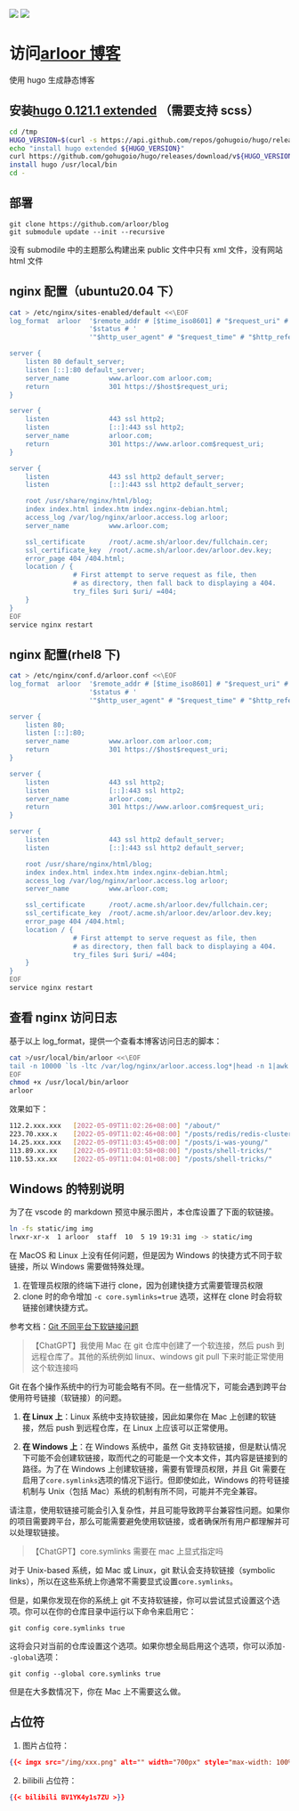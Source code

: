[![](https://img.shields.io/github/last-commit/arloor/blog.svg?style=flat)](https://github.com/arloor/blog/commit/master)
![](https://img.shields.io/github/languages/code-size/arloor/blog.svg?style=flat)

# 访问[arloor 博客](http://www.arloor.com)

使用 hugo 生成静态博客

## 安装[hugo 0.121.1 extended](https://github.com/gohugoio/hugo/releases/tag/v0.121.1) （需要支持 scss）

```bash
cd /tmp
HUGO_VERSION=$(curl -s https://api.github.com/repos/gohugoio/hugo/releases/latest | grep '"tag_name":' | sed -E 's/.*"v([^"]+)".*/\1/')
echo "install hugo extended ${HUGO_VERSION}"
curl https://github.com/gohugoio/hugo/releases/download/v${HUGO_VERSION}/hugo_extended_${HUGO_VERSION}_Linux-64bit.tar.gz -L | tar -zxv
install hugo /usr/local/bin
cd -
```

## 部署

```
git clone https://github.com/arloor/blog
git submodule update --init --recursive
```

没有 submodile 中的主题那么构建出来 public 文件中只有 xml 文件，没有网站 html 文件

## nginx 配置（ubuntu20.04 下）

```bash
cat > /etc/nginx/sites-enabled/default <<\EOF
log_format  arloor  '$remote_addr # [$time_iso8601] # "$request_uri" # '
                    '$status # '
                    '"$http_user_agent" # "$request_time" # "$http_referer"';

server {
    listen 80 default_server;
    listen [::]:80 default_server;
    server_name          www.arloor.com arloor.com;
    return               301 https://$host$request_uri;
}

server {
    listen               443 ssl http2;
    listen               [::]:443 ssl http2;
    server_name          arloor.com;
    return               301 https://www.arloor.com$request_uri;
}

server {
    listen               443 ssl http2 default_server;
    listen               [::]:443 ssl http2 default_server;

    root /usr/share/nginx/html/blog;
    index index.html index.htm index.nginx-debian.html;
    access_log /var/log/nginx/arloor.access.log arloor;
    server_name          www.arloor.com;

    ssl_certificate      /root/.acme.sh/arloor.dev/fullchain.cer;
    ssl_certificate_key  /root/.acme.sh/arloor.dev/arloor.dev.key;
    error_page 404 /404.html;
    location / {
                # First attempt to serve request as file, then
                # as directory, then fall back to displaying a 404.
                try_files $uri $uri/ =404;
    }
}
EOF
service nginx restart
```

## nginx 配置(rhel8 下)

```bash
cat > /etc/nginx/conf.d/arloor.conf <<\EOF
log_format  arloor  '$remote_addr # [$time_iso8601] # "$request_uri" # '
                    '$status # '
                    '"$http_user_agent" # "$request_time" # "$http_referer"';

server {
    listen 80;
    listen [::]:80;
    server_name          www.arloor.com arloor.com;
    return               301 https://$host$request_uri;
}

server {
    listen               443 ssl http2;
    listen               [::]:443 ssl http2;
    server_name          arloor.com;
    return               301 https://www.arloor.com$request_uri;
}

server {
    listen               443 ssl http2 default_server;
    listen               [::]:443 ssl http2 default_server;

    root /usr/share/nginx/html/blog;
    index index.html index.htm index.nginx-debian.html;
    access_log /var/log/nginx/arloor.access.log arloor;
    server_name          www.arloor.com;

    ssl_certificate      /root/.acme.sh/arloor.dev/fullchain.cer;
    ssl_certificate_key  /root/.acme.sh/arloor.dev/arloor.dev.key;
    error_page 404 /404.html;
    location / {
                # First attempt to serve request as file, then
                # as directory, then fall back to displaying a 404.
                try_files $uri $uri/ =404;
    }
}
EOF
service nginx restart
```

## 查看 nginx 访问日志

基于以上 log_format，提供一个查看本博客访问日志的脚本：

```bash
cat >/usr/local/bin/arloor <<\EOF
tail -n 10000 `ls -ltc /var/log/nginx/arloor.access.log*|head -n 1|awk '{print $9}'`|awk -F" # " '$3~"(.*post.*|.*about.*|.*page.*|.*tags.*|^\"/\"$)" && $4==200 {printf("%s %15s %-30s %s\n",$2,$1,$3,$5)}'
EOF
chmod +x /usr/local/bin/arloor
arloor
```

效果如下：

```bash
112.2.xxx.xxx   [2022-05-09T11:02:26+08:00] "/about/"
223.70.xxx.x    [2022-05-09T11:02:46+08:00] "/posts/redis/redis-cluster/"
14.25.xxx.xxx   [2022-05-09T11:03:45+08:00] "/posts/i-was-young/"
113.89.xx.xx    [2022-05-09T11:03:58+08:00] "/posts/shell-tricks/"
110.53.xx.xx    [2022-05-09T11:04:01+08:00] "/posts/shell-tricks/"
```

## Windows 的特别说明

为了在 vscode 的 markdown 预览中展示图片，本仓库设置了下面的软链接。

```bash
ln -fs static/img img
lrwxr-xr-x  1 arloor  staff  10  5 19 19:31 img -> static/img
```

在 MacOS 和 Linux 上没有任何问题，但是因为 Windows 的快捷方式不同于软链接，所以 Windows 需要做特殊处理。

1. 在管理员权限的终端下进行 clone，因为创建快捷方式需要管理员权限
2. clone 时的命令增加 `-c core.symlinks=true` 选项，这样在 clone 时会将软链接创建快捷方式。

参考文档：[Git 不同平台下软链接问题](https://murphypei.github.io/blog/2021/03/git-symlink)

> 【ChatGPT】我使用 Mac 在 git 仓库中创建了一个软连接，然后 push 到远程仓库了。其他的系统例如 linux、windows git pull 下来时能正常使用这个软连接吗

Git 在各个操作系统中的行为可能会略有不同。在一些情况下，可能会遇到跨平台使用符号链接（软链接）的问题。

1. **在 Linux 上**：Linux 系统中支持软链接，因此如果你在 Mac 上创建的软链接，然后 push 到远程仓库，在 Linux 上应该可以正常使用。

2. **在 Windows 上**：在 Windows 系统中，虽然 Git 支持软链接，但是默认情况下可能不会创建软链接，取而代之的可能是一个文本文件，其内容是链接到的路径。为了在 Windows 上创建软链接，需要有管理员权限，并且 Git 需要在启用了`core.symlinks`选项的情况下运行。但即使如此，Windows 的符号链接机制与 Unix（包括 Mac）系统的机制有所不同，可能并不完全兼容。

请注意，使用软链接可能会引入复杂性，并且可能导致跨平台兼容性问题。如果你的项目需要跨平台，那么可能需要避免使用软链接，或者确保所有用户都理解并可以处理软链接。

> 【ChatGPT】core.symlinks 需要在 mac 上显式指定吗

对于 Unix-based 系统，如 Mac 或 Linux，git 默认会支持软链接（symbolic links），所以在这些系统上你通常不需要显式设置`core.symlinks`。

但是，如果你发现在你的系统上 git 不支持软链接，你可以尝试显式设置这个选项。你可以在你的仓库目录中运行以下命令来启用它：

```
git config core.symlinks true
```

这将会只对当前的仓库设置这个选项。如果你想全局启用这个选项，你可以添加`--global`选项：

```
git config --global core.symlinks true
```

但是在大多数情况下，你在 Mac 上不需要这么做。

## 占位符

1. 图片占位符：

```json
{{< imgx src="/img/xxx.png" alt="" width="700px" style="max-width: 100%;">}}
```

2. bilibili 占位符：

```json
{{< bilibili BV1YK4y1s7ZU >}}
```
